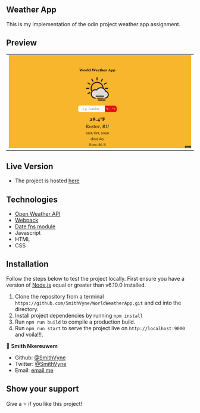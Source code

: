 ## Weather App
  This is my implementation of the odin project weather app assignment.

  ## Preview
|                |
|----------------|
|<img src='./assets/screenshot.png' />|

## Live Version
  - The project is hosted [here](https://smithvyne.github.io/WorldWeatherApp/)

## Technologies
  - [Open Weather API](https://openweathermap.org/api)
  - [Webpack](https://webpack.js.org/)
  - [Date fns module](https://date-fns.org/)
  - Javascript
  - HTML
  - CSS

## Installation
Follow the steps below to test the project locally. First ensure you have a version of [Node.js](http://nodejs.org/) equal or greater than v6.10.0 installed.

1. Clone the repository from a terminal `https://github.com/SmithVyne/WorldWeatherApp.git` and cd into the directory.
3. Install project dependencies by running `npm install`
4. Run `npm run build` to compile a production build.
5. Run `npm run start` to serve the project live on `http://localhost:9000` and voila!!!.

👤 **Smith Nkereuwem**

- Github: [@SmithVyne](https://github.com/SmithVyne)
- Twitter: [@SmithVyne](https://twitter.com/SmithVyne)
- Email: [email me](smithnkereuwem2@gmail.com)

## Show your support

Give a ⭐️ if you like this project!
